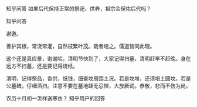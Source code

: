  
 知乎问答 如果后代保持正常的祭祀、供养，祖宗会保佑后代吗？ 
 
 
 
 
 
 知乎问答 
 
 

 

 谢邀。

 善护其根，常浇常灌，自然枝繁叶茂。栽者培之。儒道皆同此理。

 

 这个还是真应景，谢谢哈。清明节快到了，大家记得扫墓，清明赶早不赶晚。身在远方不扫墓，还是要记得烧纸。

 清明，记得祭品，香供，纸钱，细查坟周围土况。若是坟堆，还须培土圆坟。若是公墓碑，仔细洒扫。注意不要在墓地肆无忌惮，大放厥词。恭敬，悲而不伤为尚。

 农历十月初一怎样送寒衣？ 知乎用户的回答 